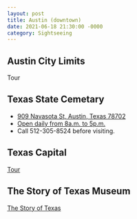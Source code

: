 ```yaml
---
layout: post
title: Austin (downtown)
date: 2021-06-18 21:30:00 -0000
category: Sightseeing
---
```


## Austin City Limits

Tour

## Texas State Cemetary

- [909 Navasota St, Austin, Texas 78702](https://goo.gl/maps/d4NXq3x4k3pHsgqa8)
- [Open daily from 8a.m. to 5p.m.](https://cemetery.tspb.texas.gov/tour.asp)
- Call 512-305-8524 before visiting.

## Texas Capital

[Tour](https://tspb.texas.gov/plan/tours/tours.html)

## The Story of Texas Museum

[The Story of Texas](https://www.thestoryoftexas.com/)
